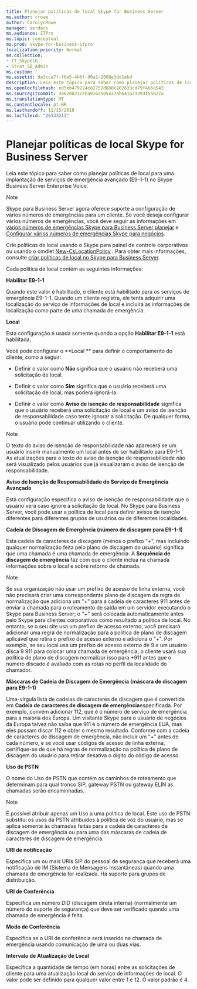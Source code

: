 ```yaml
---
title: Planejar políticas de local Skype for Business Server
ms.author: crowe
author: CarolynRowe
manager: serdars
ms.audience: ITPro
ms.topic: conceptual
ms.prod: skype-for-business-itpro
localization_priority: Normal
ms.collection:
- IT_Skype16
- Strat_SB_Admin
ms.custom: ''
ms.assetid: da3cca7f-f6e5-4b6f-90a1-2008e3dd1ebd
description: Leia este tópico para saber como planejar políticas de local para uma implantação de serviços de emergência avançado (E9-1-1) no Skype Business Server Enterprise Voice.
ms.openlocfilehash: ed5eb479224c82757d808c202633cd79f466a543
ms.sourcegitcommit: 30620021ceba916a505437ab641a23393f55827a
ms.translationtype: MT
ms.contentlocale: pt-BR
ms.lasthandoff: 11/15/2018
ms.locfileid: "26533212"
---
```

# <a name="plan-location-policies-for-skype-for-business-server"></a>Planejar políticas de local Skype for Business Server
 
Leia este tópico para saber como planejar políticas de local para uma implantação de serviços de emergência avançado (E9-1-1) no Skype Business Server Enterprise Voice. 
  
> [!NOTE]
> Skype para Business Server agora oferece suporte a configuração de vários números de emergências para um cliente. Se você deseja configurar vários números de emergências, você deve seguir as informações em [vários números de emergências Skype para Business Server planejar](multiple-emergency-numbers.md) e [Configurar vários números de emergências Skype para negócios](../../deploy/deploy-enterprise-voice/configure-multiple-emergency-numbers.md). 
  
Crie políticas de local usando o Skype para painel de controle corporativos ou usando o cmdlet [New-CsLocationPolicy](https://docs.microsoft.com/powershell/module/skype/new-cslocationpolicy?view=skype-ps) . Para obter mais informações, consulte [criar políticas de local no Skype para Business Server](../../deploy/deploy-enterprise-voice/create-location-policies.md).
  
Cada política de local contém as seguintes informações:
  
 **Habilitar E9-1-1**
  
Quando este valor é habilitado, o cliente está habilitado para os serviços de emergência E9-1-1. Quando um cliente registra, ele tenta adquirir uma localização do serviço de informações de local e incluirá as informações de localização como parte de uma chamada de emergência.
  
 **Local**
  
Esta configuração é usada somente quando a opção **Habilitar E9-1-1** está habilitada. 
  
Você pode configurar o **Local ** para definir o comportamento do cliente, como a seguir:   
  
- Definir o valor como **Não** significa que o usuário não receberá uma solicitação de local.
    
- Definir o valor como **Sim** significa que o usuário receberá uma solicitação de local, mas poderá ignorá-la.
    
- Definir o valor como **Aviso de isenção de responsabilidade** significa que o usuário receberá uma solicitação de local e um aviso de isenção de responsabilidade caso tente ignorar a solicitação. De qualquer forma, o usuário pode continuar utilizando o cliente.
    
> [!NOTE]
> O texto do aviso de isenção de responsabilidade não aparecerá se um usuário inserir manualmente um local antes de ser habilitado para E9-1-1. As atualizações para o texto do aviso de isenção de responsabilidade não será visualizado pelos usuários que já visualizaram o aviso de isenção de responsabilidade.  
  
 **Aviso de Isenção de Responsabilidade do Serviço de Emergência Avançado**
  
Esta configuração especifica o aviso de isenção de responsabilidade que o usuário verá caso ignore a solicitação de local. No Skype para Business Server, você pode usar a política de local para definir avisos de isenção diferentes para diferentes grupos de usuários ou de diferentes localidades.
  
 **Cadeia de Discagem de Emergência (número de discagem para E9-1-1)**
  
Esta cadeia de caracteres de discagem (menos o prefixo "+", mas incluindo qualquer normalização feita pelo plano de discagem do usuário) significa que uma chamada é uma chamada de emergência. A **Sequência de discagem de emergência** faz com que o cliente inclua na chamada informações sobre o local e sobre retorno de chamada.
  
> [!NOTE]
> Se sua organização não usar um prefixo de acesso de linha externa, você não precisará criar uma correspondente plano de discagem da regra de normalização que adiciona um "+" para a cadeia de caracteres 911 antes de enviar a chamada para o roteamento de saída em um servidor executando o Skype para Business Server; o "+" será colocada automaticamente antes pelo Skype para clientes corporativos como resultado a política de local. No entanto, se o seu site usa um prefixo de acesso externo, você precisará adicionar uma regra de normalização para a política de plano de discagem aplicável que retira o prefixo de acesso externo e adiciona o "+". Por exemplo, se seu local usa um prefixo de acesso externo de 9 e um usuário disca 9 911 para colocar uma chamada de emergência, o cliente usará sua política de plano de discagem normalizar isso para +911 antes que o número discado é avaliado com as rotas no perfil da localidade do chamador. 
  
 **Máscaras de Cadeia de Discagem de Emergência (máscara de discagem para E9-1-1)**
  
Uma-vírgula lista de cadeias de caracteres de discagem que é convertida em **Cadeia de caracteres de discagem de emergência**especificada. Por exemplo, convém adicionar 112, que é o número de serviço de emergência para a maioria dos Europa. Um visitante Skype para o usuário de negócios da Europa talvez não saiba que 911 é o número de emergência EUA, mas eles possam discar 112 e obter o mesmo resultado. Conforme com a cadeia de caracteres de discagem de emergência, não incluir um "+" antes de cada número, e se você usar códigos de acesso de linha externa, certifique-se de que há regras de normalização na política de plano de discagem do usuário para retirar desativa o dígito do código de acesso.
  
 **Uso de PSTN**
  
O nome do Uso de PSTN que contém os caminhos de roteamento que determinam para qual tronco SIP, gateway PSTN ou gateway ELIN as chamadas serão encaminhadas.
  
> [!NOTE]
> É possível atribuir apenas um Uso a uma política de local. Este uso de PSTN substitui os usos da PSTN atribuídos à política de voz do usuário, mas se aplica somente às chamadas feitas para a cadeia de caracteres de discagem de emergência ou para uma das máscaras de cadeia de caracteres de discagem de emergência. 
  
 **URI de notificação**
  
Especifica um ou mais URIs SIP do pessoal de segurança que receberá uma notificação de IM (Sistema de Mensagens Instantâneas) quando uma chamada de emergência for realizada. Há suporte para grupos de distribuição.
  
 **URI de Conferência**
  
Especifica um número DID (discagem direta interna) (normalmente um número do suporte de segurança) que deve ser verificado quando uma chamada de emergência é feita.   
  
 **Modo de Conferência**
  
Especifica se o URI de conferência será inserido na chamada de emergência usando comunicação de uma ou duas vias.  
  
 **Intervalo de Atualização de Local**
  
Especifica a quantidade de tempo (em horas) entre as solicitações de cliente para uma atualização local do serviço de informações de local. O valor pode ser definido para qualquer valor entre 1 e 12. O valor padrão é 4.
  

